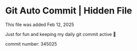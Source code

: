 # Git Auto Commit | Hidden File

This file was added Feb 12, 2025

Just for fun and keeping my daily git commit active 🤪

commit number: 345025
